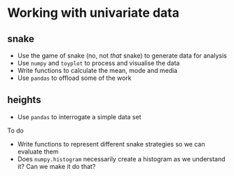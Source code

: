 # Working with univariate data

## snake

* Use the game of snake (no, not *that* snake) to generate data for analysis
* Use `numpy` and `toyplot` to process and visualise the data
* Write functions to calculate the mean, mode and media
* Use `pandas` to offload some of the work

## heights
* Use `pandas` to interrogate a simple data set

To do

* Write functions to represent different snake strategies so we can evaluate them
* Does `numpy.histogram` necessarily create a histogram as we understand it? Can we make it do that?

